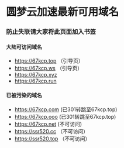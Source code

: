 # 圆梦云加速最新可用域名

### 防止失联请大家将此页面加入书签
#### 大陆可访问域名
- https://67kcp.top （引导页）
- https://67kcp.ws  （引导页）
- https://67kcp.xyz
- https://67kcp.run

#### 已被污染的域名
- https://67kcp.com (已301转跳至67kcp.top)
- https://67kcp.ooo (已301转跳至67kcp.top)
- https://67kcp.net (不可访问)
- https://ssr520.cc （不可访问）
- https://ssr520.top （不可访问）
